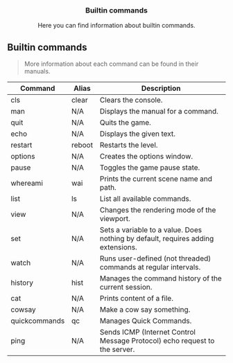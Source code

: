 <div align="center">
	<h3>Builtin commands</h1>
	<p>Here you can find information about builtin commands.</p>
</div>

## Builtin commands

> More information about each command can be found in their manuals.

| Command       | Alias  | Description                                                                      |
| ------------- | ------ | -------------------------------------------------------------------------------- |
| cls           | clear  | Clears the console.                                                              |
| man           | N/A    | Displays the manual for a command.                                               |
| quit          | N/A    | Quits the game.                                                                  |
| echo          | N/A    | Displays the given text.                                                         |
| restart       | reboot | Restarts the level.                                                              |
| options       | N/A    | Creates the options window.                                                      |
| pause         | N/A    | Toggles the game pause state.                                                    |
| whereami      | wai    | Prints the current scene name and path.                                          |
| list          | ls     | List all available commands.                                                     |
| view          | N/A    | Changes the rendering mode of the viewport.                                      |
| set           | N/A    | Sets a variable to a value. Does nothing by default, requires adding extensions. |
| watch         | N/A    | Runs user-defined (not threaded) commands at regular intervals.                  |
| history       | hist   | Manages the command history of the current session.                              |
| cat           | N/A    | Prints content of a file.                                                        |
| cowsay        | N/A    | Make a cow say something.                                                        |
| quickcommands | qc     | Manages Quick Commands.                                                          |
| ping          | N/A    | Sends ICMP (Internet Control Message Protocol) echo request to the server.       |
